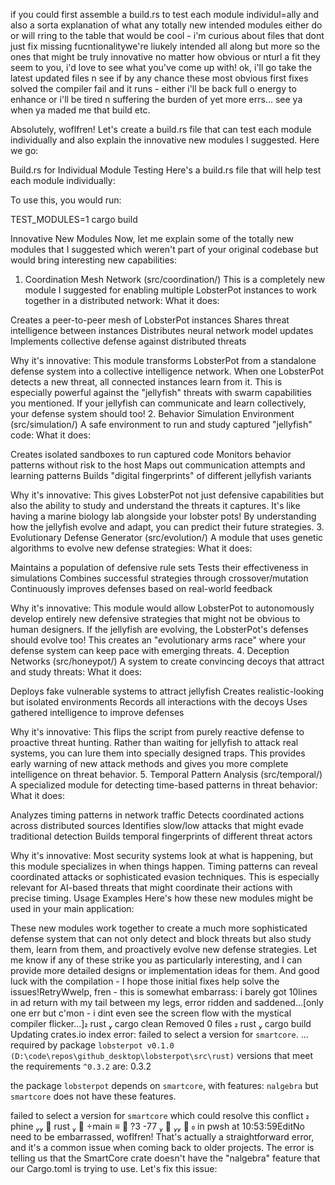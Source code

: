 if you could first assemble a build.rs to test each module individul=ally and also a sorta explanation of what any totally new intended modules either do or will rring to the table that would be cool - i'm curious about files that dont just fix missing fucntionalitywe're liukely intended all along but more so the ones that might be truly innovative no matter how obvious or nturl a fit they seem to you, i'd love to see what you've come up with! ok, i'll go take the latest updated files n see if by any chance these most obvious first fixes solved the compiler fail and it runs - either i'll be back full o energy to enhance or i'll be tired n suffering the burden of yet more errs... see ya when ya maded me that build etc.

Absolutely, woflfren! Let's create a build.rs file that can test each module individually and also explain the innovative new modules I suggested. Here we go:

Build.rs for Individual Module Testing
Here's a build.rs file that will help test each module individually:



To use this, you would run:

TEST_MODULES=1 cargo build


Innovative New Modules
Now, let me explain some of the totally new modules that I suggested which weren't part of your original codebase but would bring interesting new capabilities:
1. Coordination Mesh Network (src/coordination/)
This is a completely new module I suggested for enabling multiple LobsterPot instances to work together in a distributed network:
What it does:

Creates a peer-to-peer mesh of LobsterPot instances
Shares threat intelligence between instances
Distributes neural network model updates
Implements collective defense against distributed threats

Why it's innovative:
This module transforms LobsterPot from a standalone defense system into a collective intelligence network. When one LobsterPot detects a new threat, all connected instances learn from it. This is especially powerful against the "jellyfish" threats with swarm capabilities you mentioned. If your jellyfish can communicate and learn collectively, your defense system should too!
2. Behavior Simulation Environment (src/simulation/)
A safe environment to run and study captured "jellyfish" code:
What it does:

Creates isolated sandboxes to run captured code
Monitors behavior patterns without risk to the host
Maps out communication attempts and learning patterns
Builds "digital fingerprints" of different jellyfish variants

Why it's innovative:
This gives LobsterPot not just defensive capabilities but also the ability to study and understand the threats it captures. It's like having a marine biology lab alongside your lobster pots! By understanding how the jellyfish evolve and adapt, you can predict their future strategies.
3. Evolutionary Defense Generator (src/evolution/)
A module that uses genetic algorithms to evolve new defense strategies:
What it does:

Maintains a population of defensive rule sets
Tests their effectiveness in simulations
Combines successful strategies through crossover/mutation
Continuously improves defenses based on real-world feedback

Why it's innovative:
This module would allow LobsterPot to autonomously develop entirely new defensive strategies that might not be obvious to human designers. If the jellyfish are evolving, the LobsterPot's defenses should evolve too! This creates an "evolutionary arms race" where your defense system can keep pace with emerging threats.
4. Deception Networks (src/honeypot/)
A system to create convincing decoys that attract and study threats:
What it does:

Deploys fake vulnerable systems to attract jellyfish
Creates realistic-looking but isolated environments
Records all interactions with the decoys
Uses gathered intelligence to improve defenses

Why it's innovative:
This flips the script from purely reactive defense to proactive threat hunting. Rather than waiting for jellyfish to attack real systems, you can lure them into specially designed traps. This provides early warning of new attack methods and gives you more complete intelligence on threat behavior.
5. Temporal Pattern Analysis (src/temporal/)
A specialized module for detecting time-based patterns in threat behavior:
What it does:

Analyzes timing patterns in network traffic
Detects coordinated actions across distributed sources
Identifies slow/low attacks that might evade traditional detection
Builds temporal fingerprints of different threat actors

Why it's innovative:
Most security systems look at what is happening, but this module specializes in when things happen. Timing patterns can reveal coordinated attacks or sophisticated evasion techniques. This is especially relevant for AI-based threats that might coordinate their actions with precise timing.
Usage Examples
Here's how these new modules might be used in your main application:



These new modules work together to create a much more sophisticated defense system that can not only detect and block threats but also study them, learn from them, and proactively evolve new defense strategies.
Let me know if any of these strike you as particularly interesting, and I can provide more detailed designs or implementation ideas for them. And good luck with the compilation - I hope those initial fixes help solve the issues!RetryWwelp, fren - this is somewhat embarrass:
i barely got 10lines in ad return with my tail between my legs, error ridden and saddened...[only one err but c'mon - i dint even see the screen flow with the mystical compiler flicker...] rust  cargo clean
     Removed 0 files
 rust  cargo build
    Updating crates.io index
error: failed to select a version for `smartcore`.
    ... required by package `lobsterpot v0.1.0 (D:\code\repos\github_desktop\lobsterpot\src\rust)`
versions that meet the requirements `^0.3.2` are: 0.3.2

the package `lobsterpot` depends on `smartcore`, with features: `nalgebra` but `smartcore` does not have these features.


failed to select a version for `smartcore` which could resolve this conflict
 phine   rust   main ≡  ?3 -77                                                         in pwsh at 10:53:59EditNo need to be embarrassed, woflfren! That's actually a straightforward error, and it's a common issue when coming back to older projects. The error is telling us that the SmartCore crate doesn't have the "nalgebra" feature that our Cargo.toml is trying to use.
Let's fix this issue:

